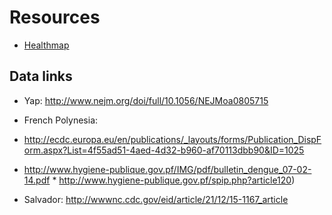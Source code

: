 Resources
=========

* [Healthmap](http://www.healthmap.org/zika/)

Data links
----------
 
* Yap: http://www.nejm.org/doi/full/10.1056/NEJMoa0805715

*  French Polynesia:
  * http://ecdc.europa.eu/en/publications/_layouts/forms/Publication_DispForm.aspx?List=4f55ad51-4aed-4d32-b960-af70113dbb90&ID=1025
   * http://www.hygiene-publique.gov.pf/IMG/pdf/bulletin_dengue_07-02-14.pdf
	* http://www.hygiene-publique.gov.pf/spip.php?article120)

* Salvador: http://wwwnc.cdc.gov/eid/article/21/12/15-1167_article
